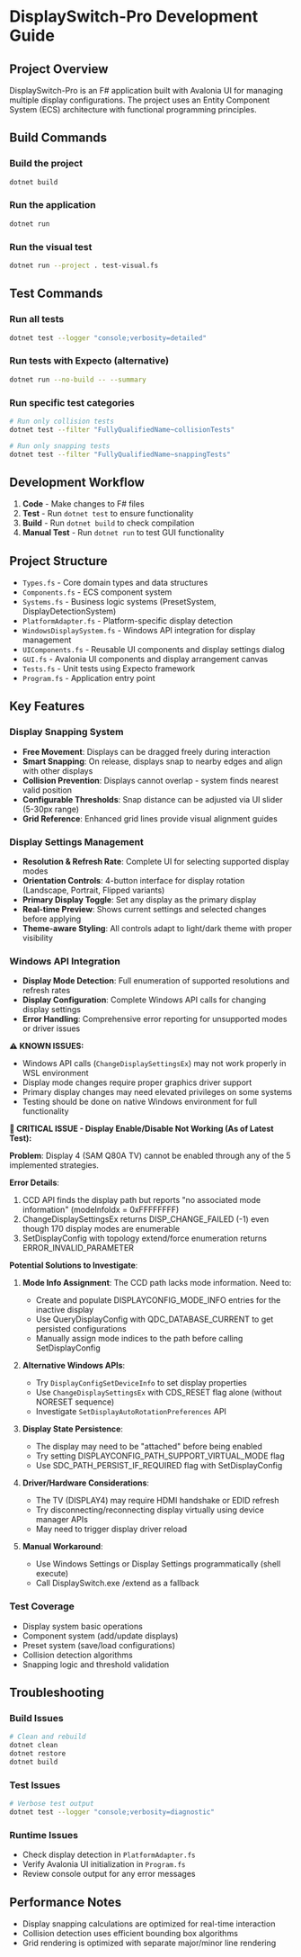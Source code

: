 # DisplaySwitch-Pro Development Guide

## Project Overview
DisplaySwitch-Pro is an F# application built with Avalonia UI for managing multiple display configurations. The project uses an Entity Component System (ECS) architecture with functional programming principles.

## Build Commands

### Build the project
```bash
dotnet build
```

### Run the application
```bash
dotnet run
```

### Run the visual test
```bash
dotnet run --project . test-visual.fs
```

## Test Commands

### Run all tests
```bash
dotnet test --logger "console;verbosity=detailed"
```

### Run tests with Expecto (alternative)
```bash
dotnet run --no-build -- --summary
```

### Run specific test categories
```bash
# Run only collision tests
dotnet test --filter "FullyQualifiedName~collisionTests"

# Run only snapping tests  
dotnet test --filter "FullyQualifiedName~snappingTests"
```

## Development Workflow

1. **Code** - Make changes to F# files
2. **Test** - Run `dotnet test` to ensure functionality
3. **Build** - Run `dotnet build` to check compilation
4. **Manual Test** - Run `dotnet run` to test GUI functionality

## Project Structure

- `Types.fs` - Core domain types and data structures
- `Components.fs` - ECS component system
- `Systems.fs` - Business logic systems (PresetSystem, DisplayDetectionSystem)
- `PlatformAdapter.fs` - Platform-specific display detection
- `WindowsDisplaySystem.fs` - Windows API integration for display management
- `UIComponents.fs` - Reusable UI components and display settings dialog
- `GUI.fs` - Avalonia UI components and display arrangement canvas
- `Tests.fs` - Unit tests using Expecto framework
- `Program.fs` - Application entry point

## Key Features

### Display Snapping System
- **Free Movement**: Displays can be dragged freely during interaction
- **Smart Snapping**: On release, displays snap to nearby edges and align with other displays
- **Collision Prevention**: Displays cannot overlap - system finds nearest valid position
- **Configurable Thresholds**: Snap distance can be adjusted via UI slider (5-30px range)
- **Grid Reference**: Enhanced grid lines provide visual alignment guides

### Display Settings Management
- **Resolution & Refresh Rate**: Complete UI for selecting supported display modes
- **Orientation Controls**: 4-button interface for display rotation (Landscape, Portrait, Flipped variants)
- **Primary Display Toggle**: Set any display as the primary display
- **Real-time Preview**: Shows current settings and selected changes before applying
- **Theme-aware Styling**: All controls adapt to light/dark theme with proper visibility

### Windows API Integration
- **Display Mode Detection**: Full enumeration of supported resolutions and refresh rates
- **Display Configuration**: Complete Windows API calls for changing display settings
- **Error Handling**: Comprehensive error reporting for unsupported modes or driver issues

**⚠️ KNOWN ISSUES:**
- Windows API calls (`ChangeDisplaySettingsEx`) may not work properly in WSL environment
- Display mode changes require proper graphics driver support
- Primary display changes may need elevated privileges on some systems
- Testing should be done on native Windows environment for full functionality

**🔴 CRITICAL ISSUE - Display Enable/Disable Not Working (As of Latest Test):**

**Problem**: Display 4 (SAM Q80A TV) cannot be enabled through any of the 5 implemented strategies.

**Error Details**:
1. CCD API finds the display path but reports "no associated mode information" (modeInfoIdx = 0xFFFFFFFF)
2. ChangeDisplaySettingsEx returns DISP_CHANGE_FAILED (-1) even though 170 display modes are enumerable
3. SetDisplayConfig with topology extend/force enumeration returns ERROR_INVALID_PARAMETER

**Potential Solutions to Investigate**:
1. **Mode Info Assignment**: The CCD path lacks mode information. Need to:
   - Create and populate DISPLAYCONFIG_MODE_INFO entries for the inactive display
   - Use QueryDisplayConfig with QDC_DATABASE_CURRENT to get persisted configurations
   - Manually assign mode indices to the path before calling SetDisplayConfig

2. **Alternative Windows APIs**:
   - Try `DisplayConfigSetDeviceInfo` to set display properties
   - Use `ChangeDisplaySettingsEx` with CDS_RESET flag alone (without NORESET sequence)
   - Investigate `SetDisplayAutoRotationPreferences` API

3. **Display State Persistence**:
   - The display may need to be "attached" before being enabled
   - Try setting DISPLAYCONFIG_PATH_SUPPORT_VIRTUAL_MODE flag
   - Use SDC_PATH_PERSIST_IF_REQUIRED flag with SetDisplayConfig

4. **Driver/Hardware Considerations**:
   - The TV (DISPLAY4) may require HDMI handshake or EDID refresh
   - Try disconnecting/reconnecting display virtually using device manager APIs
   - May need to trigger display driver reload

5. **Manual Workaround**:
   - Use Windows Settings or Display Settings programmatically (shell execute)
   - Call DisplaySwitch.exe /extend as a fallback

### Test Coverage
- Display system basic operations
- Component system (add/update displays)
- Preset system (save/load configurations)
- Collision detection algorithms
- Snapping logic and threshold validation

## Troubleshooting

### Build Issues
```bash
# Clean and rebuild
dotnet clean
dotnet restore
dotnet build
```

### Test Issues
```bash
# Verbose test output
dotnet test --logger "console;verbosity=diagnostic"
```

### Runtime Issues
- Check display detection in `PlatformAdapter.fs`
- Verify Avalonia UI initialization in `Program.fs`
- Review console output for any error messages

## Performance Notes
- Display snapping calculations are optimized for real-time interaction
- Collision detection uses efficient bounding box algorithms
- Grid rendering is optimized with separate major/minor line rendering